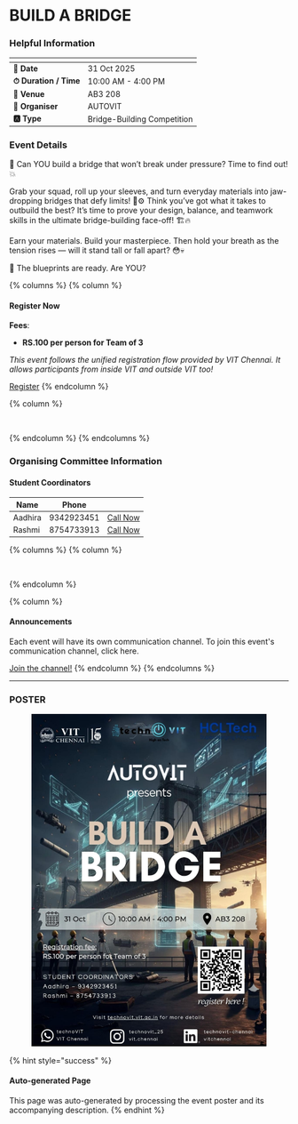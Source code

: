 # BUILD A BRIDGE

### Helpful Information

<table data-view="cards"><thead><tr><th></th><th></th></tr></thead><tbody><tr><td><strong>📅 Date</strong></td><td>31 Oct 2025</td></tr><tr><td><strong>⏱ Duration / Time</strong></td><td>10:00 AM - 4:00 PM</td></tr><tr><td><strong>📍 Venue</strong></td><td>AB3 208</td></tr><tr><td><strong>👤 Organiser</strong></td><td>AUTOVIT</td></tr><tr><td><strong>🅰️ Type</strong></td><td>Bridge-Building Competition</td></tr></tbody></table>

### Event Details

🚧 Can YOU build a bridge that won’t break under pressure? Time to find out! 💥

Grab your squad, roll up your sleeves, and turn everyday materials into jaw-dropping bridges that defy limits! 💪⚙️ Think you’ve got what it takes to outbuild the best? It’s time to prove your design, balance, and teamwork skills in the ultimate bridge-building face-off! 🏗️🔥

Earn your materials. Build your masterpiece. Then hold your breath as the tension rises — will it stand tall or fall apart? 😳💀

🚨 The blueprints are ready. Are YOU?

{% columns %}
{% column %}
#### Register Now

**Fees**:

* **RS.100 per person for Team of 3**

_This event follows the unified registration flow provided by VIT Chennai. It allows participants from inside VIT and outside VIT too!_

<a href="https://chennaievents.vit.ac.in/technovit/eventPreview" class="button primary" data-icon="rocket-launch">Register</a>
{% endcolumn %}

{% column %}
<figure><img src="https://images.unsplash.com/photo-1607000975574-0b425df6975a?crop=entropy&#x26;cs=srgb&#x26;fm=jpg&#x26;ixid=M3wxOTcwMjR8MHwxfHNlYXJjaHw3fHxyZWdpc3RlcnxlbnwwfHx8fDE3NjEyNDU2MDF8MA&#x26;ixlib=rb-4.1.0&#x26;q=85" alt=""><figcaption></figcaption></figure>
{% endcolumn %}
{% endcolumns %}

### Organising Committee Information

#### Student Coordinators

<table data-card-size="large" data-view="cards"><thead><tr><th>Name</th><th data-type="number">Phone</th><th></th></tr></thead><tbody><tr><td>Aadhira</td><td>9342923451</td><td><a href="tel:9342923451" class="button secondary">Call Now</a></td></tr><tr><td>Rashmi</td><td>8754733913</td><td><a href="tel:8754733913" class="button secondary">Call Now</a></td></tr></tbody></table>

{% columns %}
{% column %}
<figure><img src="https://images.unsplash.com/photo-1650897877751-4446f52a0cb3?crop=entropy&#x26;cs=srgb&#x26;fm=jpg&#x26;ixid=M3wxOTcwMjR8MHwxfHNlYXJjaHw2fHxhbm5vdW5jZW1lbnR8ZW58MHx8fHwxNzYxMjQ2MzUxfDA&#x26;ixlib=rb-4.1.0&#x26;q=85" alt=""><figcaption></figcaption></figure>
{% endcolumn %}

{% column %}
#### Announcements

Each event will have its own communication channel. To join this event's communication channel, click here.

<a href="https://chat.whatsapp.com/C9fMl5H776n5NbqM3ljXii?mode=wwt" class="button primary" data-icon="bullhorn">Join the channel!</a>
{% endcolumn %}
{% endcolumns %}

***

### POSTER

<figure><img src="../../.gitbook/assets/image (2) (1) (1).png" alt=""><figcaption></figcaption></figure>

{% hint style="success" %}
#### Auto-generated Page

This page was auto-generated by processing the event poster and its accompanying description.
{% endhint %}

